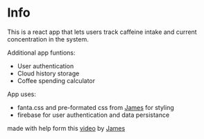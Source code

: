 # Info
This is a react app that lets users track caffeine intake and current concentration in the system. 

Additional app funtions:

* User authentication
* Cloud history storage
* Coffee spending calculator

App uses:

* fanta.css and pre-formated css from [James](https://github.com/jamezmca) for styling
* firebase for user authentication and data persistance

made with help form this [video](https://www.youtube.com/watch?v=iKpkVKubvKk) by [James](https://github.com/jamezmca)
